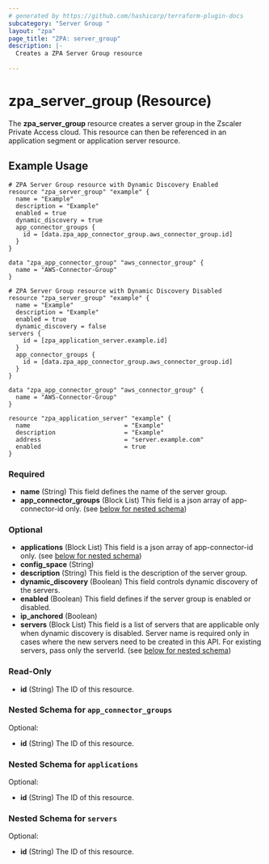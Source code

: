 ```yaml
---
# generated by https://github.com/hashicorp/terraform-plugin-docs
subcategory: "Server Group "
layout: "zpa"
page_title: "ZPA: server_group"
description: |-
  Creates a ZPA Server Group resource
  
---
```




# zpa_server_group (Resource)


The **zpa_server_group** resource creates a server group in the Zscaler Private Access cloud. This resource can then be referenced in an application segment or application server resource.

## Example Usage

```hcl
# ZPA Server Group resource with Dynamic Discovery Enabled
resource "zpa_server_group" "example" {
  name = "Example"
  description = "Example"
  enabled = true
  dynamic_discovery = true
  app_connector_groups {
    id = [data.zpa_app_connector_group.aws_connector_group.id]
  }
}

data "zpa_app_connector_group" "aws_connector_group" {
  name = "AWS-Connector-Group"
}
```

```hcl
# ZPA Server Group resource with Dynamic Discovery Disabled
resource "zpa_server_group" "example" {
  name = "Example"
  description = "Example"
  enabled = true
  dynamic_discovery = false
servers {
    id = [zpa_application_server.example.id]
  }
  app_connector_groups {
    id = [data.zpa_app_connector_group.aws_connector_group.id]
  }
}

data "zpa_app_connector_group" "aws_connector_group" {
  name = "AWS-Connector-Group"
}

resource "zpa_application_server" "example" {
  name                          = "Example"
  description                   = "Example"
  address                       = "server.example.com"
  enabled                       = true
}
```

### Required

- **name** (String) This field defines the name of the server group.
- **app_connector_groups** (Block List) This field is a json array of app-connector-id only. (see [below for nested schema](#nestedblock--app_connector_groups))

### Optional


- **applications** (Block List) This field is a json array of app-connector-id only. (see [below for nested schema](#nestedblock--applications))
- **config_space** (String)
- **description** (String) This field is the description of the server group.
- **dynamic_discovery** (Boolean) This field controls dynamic discovery of the servers.
- **enabled** (Boolean) This field defines if the server group is enabled or disabled.
- **ip_anchored** (Boolean)
- **servers** (Block List) This field is a list of servers that are applicable only when dynamic discovery is disabled. Server name is required only in cases where the new servers need to be created in this API. For existing servers, pass only the serverId. (see [below for nested schema](#nestedblock--servers))

### Read-Only

- **id** (String) The ID of this resource.

<a id="nestedblock--app_connector_groups"></a>
### Nested Schema for `app_connector_groups`

Optional:

- **id** (String) The ID of this resource.


<a id="nestedblock--applications"></a>
### Nested Schema for `applications`

Optional:

- **id** (String) The ID of this resource.


<a id="nestedblock--servers"></a>
### Nested Schema for `servers`

Optional:

- **id** (String) The ID of this resource.


